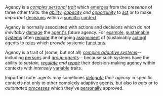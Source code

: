 Agency is a *[complex](https://github.com/gcassel/Modular-Organization-Terminology/blob/master/terms/complex.md) [personal](https://github.com/gcassel/Modular-Organization-Terminology/blob/master/terms/personal.md) [trait](https://github.com/gcassel/Modular-Organization-Terminology/blob/master/terms/trait.md)* which [emerges](https://github.com/gcassel/Modular-Organization-Terminology/blob/master/terms/emergence.md) from the *presence* of three other traits: the *[ability](https://github.com/gcassel/Modular-Organization-Terminology/blob/master/terms/ability.md), [capacity](https://github.com/gcassel/Modular-Organization-Terminology/blob/master/terms/capacity.md) and [opportunity](https://github.com/gcassel/Modular-Organization-Terminology/blob/master/terms/opportunity.md)* to [act](https://github.com/gcassel/Modular-Organization-Terminology/blob/master/terms/action.md) or to make *important* [decisions](https://github.com/gcassel/Modular-Organization-Terminology/blob/master/terms/decision.md) within a [specific](https://github.com/gcassel/Modular-Organization-Terminology/blob/master/terms/specific.md) [context](https://github.com/gcassel/Modular-Organization-Terminology/blob/master/terms/context.md).   

Agency is normally associated with actions and decisions which do *not* *inevitably* [damage](https://github.com/gcassel/Modular-Organization-Terminology/blob/master/terms/damage.md) the [agent's](https://github.com/gcassel/Modular-Organization-Terminology/blob/master/terms/agent.md) *future* agency.  For [example](https://github.com/gcassel/Modular-Organization-Terminology/blob/master/terms/example.md), [sustainable](https://github.com/gcassel/Modular-Organization-Terminology/blob/master/terms/sustain.md) [systems](https://github.com/gcassel/Modular-Organization-Terminology/blob/master/terms/system.md) often [require](https://github.com/gcassel/Modular-Organization-Terminology/blob/master/terms/requirement.md) the ongoing [assignment](https://github.com/gcassel/Modular-Organization-Terminology/blob/master/terms/assignment.md) of (sustainably [acting](https://github.com/gcassel/Modular-Organization-Terminology/blob/master/terms/action.md)) agents to [roles](https://github.com/gcassel/Modular-Organization-Terminology/blob/master/terms/role.md) which *provide* systemic [functions](https://github.com/gcassel/Modular-Organization-Terminology/blob/master/terms/function.md).

Agency is a trait of (some, but not all) *[complex adaptive systems](https://github.com/gcassel/Modular-Organization-Terminology/blob/master/compound-terms/complex-adaptive-system.md)*-- including [persons](https://github.com/gcassel/Modular-Organization-Terminology/blob/master/terms/person.md) and *[group agents](https://github.com/gcassel/Modular-Organization-Terminology/blob/master/compound-terms/group-agent.md)*-- because such systems have the ability to *sustain, [regulate](https://github.com/gcassel/Modular-Organization-Terminology/blob/master/terms/regulate.md) and [repair](https://github.com/gcassel/Modular-Organization-Terminology/blob/master/terms/repair.md)* their decision-making agency within contexts with *intensely* [variable](https://github.com/gcassel/Modular-Organization-Terminology/blob/master/terms/variable.md) traits.

Important note: agents may sometimes *[delegate](https://github.com/gcassel/Modular-Organization-Terminology/blob/master/terms/delegation.md) their agency* in specific contexts not only to other complexly adaptive agents, but also to *bots* or to *automated [processes](https://github.com/gcassel/Modular-Organization-Terminology/blob/master/terms/process.md)* which they've [personally](https://github.com/gcassel/Modular-Organization-Terminology/blob/master/terms/personal.md) approved. 
